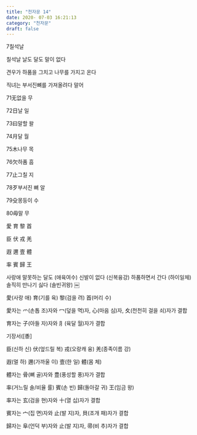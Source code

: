```yaml
---
title: "천자문 14"
date: 2020- 07-03 16:21:13
category: "천자문"
draft: false
---
```


  

7칠석날

  

칠석날 날도 달도 말이 없다

견우가 하품을 그치고 나무를 가지고 온다

직녀는 부서진뼈를 가져올려다 말어

71无없을 무

72日날 일

73曰말할 왈

74月달 월

  

75木나무 목

76欠하품 흠

77止그칠 지

  

78歹부서진 뼈 알

79殳몽둥이 수

80毋말 무

愛 育 黎 首

臣 伏 戎 羌

遐 邇 壹 體

率 賓 歸 王

사랑애 말못하는 달도 (애육여수) 신발이 없다 (신복융강) 하품하면서 간다 (하이일체) 솔직히 만나기 싫다 (솔빈귀왕) ￼

  

愛(사랑 애) 育(기를 육) 黎(검을 려) 首(머리 수)

愛자는 爫(손톱 조)자와 冖(덮을 멱)자, 心(마음 심)자, 夊(천천히 걸을 쇠)자가 결합

育자는 子(아들 자)자와 ⺼(육달 월)자가 결합

기장서([黍]

  

臣(신하 신) 伏(엎드릴 복) 戎(오랑캐 융) 羌(종족이름 강)

  

遐(멀 하) 邇(가까울 이) 壹(한 일) 體(몸 체)

體자는 骨(뼈 골)자와 豊(풍성할 풍)자가 결합

  

率(거느릴 솔/비율 률) 賓(손 빈) 歸(돌아갈 귀) 王(임금 왕)

率자는 玄(검을 현)자와 十(열 십)자가 결합

賓자는 宀(집 면)자와 止(발 지)자, 貝(조개 패)자가 결합

歸자는 阜(언덕 부)자와 止(발 지)자, 帚(비 추)자가 결합
<!--stackedit_data:
eyJoaXN0b3J5IjpbLTE2OTg1NDE4NzNdfQ==
-->